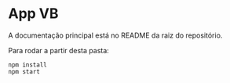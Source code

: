 # App VB

A documentação principal está no README da raiz do repositório.

Para rodar a partir desta pasta:

```
npm install
npm start
```

